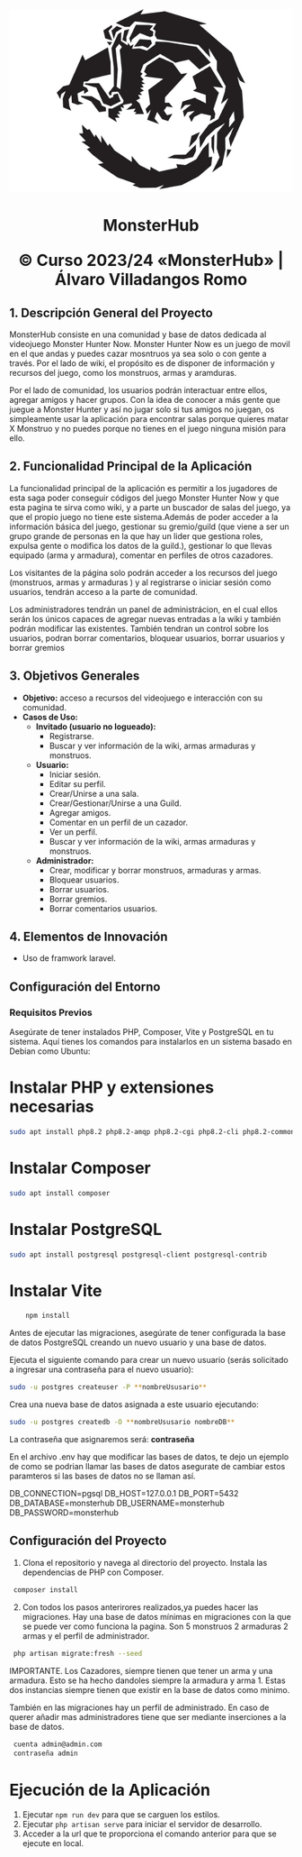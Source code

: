 <p align="center">
<img src="/public/img/monsterHubLogo.png">
</p>


<h1 align="center"> MonsterHub

<p align="center">
  &copy; Curso 2023/24 «MonsterHub» | Álvaro Villadangos Romo
</p>


## 1. Descripción General del Proyecto

MonsterHub consiste en una comunidad y base de datos dedicada al videojuego Monster Hunter Now. Monster Hunter Now es un juego de movil en el que andas y puedes cazar mosntruos ya sea solo o con gente a través. Por el lado de wiki, el propósito es de disponer de información y recursos del juego, como los monstruos, armas y aramduras.

Por el lado de comunidad, los usuarios podrán interactuar entre ellos, agregar amigos y hacer grupos. Con la idea de conocer a más gente que juegue a Monster Hunter y así no jugar solo si tus amigos no juegan, os simpleamente usar la aplicación para encontrar salas porque quieres matar X Monstruo y no puedes porque no tienes en el juego ninguna misión para ello.

## 2. Funcionalidad Principal de la Aplicación

La funcionalidad principal de la aplicación es permitir a los jugadores de esta saga poder conseguir códigos del juego Monster Hunter Now y que esta pagina te sirva como wiki, y a parte un buscador de salas del juego, ya que el propio juego no tiene este sistema.Además de poder acceder a la información básica del juego, gestionar su gremio/guild (que viene a ser un grupo grande de personas en la que hay un lider que gestiona roles, expulsa gente o modifica los datos de la guild.), gestionar lo que llevas equipado (arma y armadura), comentar en perfiles de otros cazadores. 


Los visitantes de la página solo podrán acceder a los recursos del juego (monstruos, armas y armaduras ) y al registrarse o iniciar sesión como usuarios, tendrán acceso a la parte de comunidad.

Los administradores tendrán un panel de administrácion, en el cual ellos serán los únicos capaces de agregar nuevas entradas a la wiki y también podrán modificar las existentes. También tendran un control sobre los usuarios, podran borrar comentarios, bloquear usuarios, borrar usuarios y borrar gremios


## 3. Objetivos Generales

- **Objetivo:** acceso a recursos del videojuego e interacción con su comunidad.
- **Casos de Uso:**
  - **Invitado (usuario no logueado):**
    - Registrarse.
    - Buscar y ver información de la wiki, armas armaduras y monstruos.
  - **Usuario:**
    - Iniciar sesión.
    - Editar su perfil.
    - Crear/Unirse a una sala. 
    - Crear/Gestionar/Unirse a una Guild.
    - Agregar amigos.
    - Comentar en un perfil de un cazador.
    - Ver un perfil.
    - Buscar y ver información de la wiki, armas armaduras y monstruos.
  - **Administrador:**
    - Crear, modificar y borrar monstruos, armaduras y armas.
    - Bloquear usuarios.
    - Borrar usuarios.
    - Borrar gremios.
    - Borrar comentarios usuarios.

## 4. Elementos de Innovación

- Uso de framwork laravel.


## Configuración del Entorno
### Requisitos Previos

Asegúrate de tener instalados PHP, Composer, Vite y PostgreSQL en tu sistema. Aquí tienes los comandos para instalarlos en un sistema basado en Debian como Ubuntu:

# Instalar PHP y extensiones necesarias
```bash
sudo apt install php8.2 php8.2-amqp php8.2-cgi php8.2-cli php8.2-common php8.2-curl php8.2-fpm php8.2-gd php8.2-igbinary php8.2-intl php8.2-mbstring php8.2-opcache php8.2-pgsql php8.2-readline php8.2-redis php8.2-sqlite3 php8.2-xml php8.2-zip php8.2-bcmath php8.2-gmp php-imagick
```
# Instalar Composer
```bash
sudo apt install composer
```

# Instalar PostgreSQL
```bash 
sudo apt install postgresql postgresql-client postgresql-contrib
```


# Instalar Vite
```bash 
    npm install
```


Antes de ejecutar las migraciones, asegúrate de tener configurada la base de datos PostgreSQL creando un nuevo usuario y una base de datos.


Ejecuta el siguiente comando para crear un nuevo usuario (serás solicitado a ingresar una contraseña para el nuevo usuario): 
```bash 
sudo -u postgres createuser -P **nombreUsusario**
```
Crea una nueva base de datos asignada a este usuario ejecutando: 
```bash 
sudo -u postgres createdb -O **nombreUsusario nombreDB**
```
La contraseña que asignaremos será: **contraseña**


En el archivo .env  hay que modificar las bases de datos, te dejo un ejemplo de como se podrian llamar las bases de datos asegurate de cambiar estos paramteros si las bases de datos no se llaman así.

DB_CONNECTION=pgsql
DB_HOST=127.0.0.1
DB_PORT=5432
DB_DATABASE=monsterhub
DB_USERNAME=monsterhub
DB_PASSWORD=monsterhub


## Configuración del Proyecto

1. Clona el repositorio y navega al directorio del proyecto. Instala las dependencias de PHP con Composer.
```bash
 composer install
```

2. Con todos los pasos anterirores realizados,ya puedes hacer las migraciones. Hay una base de datos mínimas en migraciones con la que  se puede ver como funciona la pagina. Son 5 monstruos 2 armaduras 2 armas y el perfil de administrador.

```bash
 php artisan migrate:fresh --seed
```
IMPORTANTE. Los Cazadores, siempre tienen que tener un arma y una armadura. Esto se ha hecho dandoles siempre la armadura y arma 1. Estas dos instancias siempre tienen que existir en la base de datos como minimo. 

También en las migraciones hay un perfil de administrado. En caso de querer añadir mas administradores tiene que ser mediante inserciones a la base de datos.

```bash
 cuenta admin@admin.com
 contraseña admin
```



# Ejecución de la Aplicación

1. Ejecutar `npm run dev` para que se carguen los estilos.
1. Ejecutar `php artisan serve` para iniciar el servidor de desarrollo.
2. Acceder a la url que te proporciona el comando anterior para que se ejecute en local.